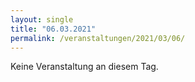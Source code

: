 ```yaml
---
layout: single
title: "06.03.2021"
permalink: /veranstaltungen/2021/03/06/
---
```


Keine Veranstaltung an diesem Tag.

